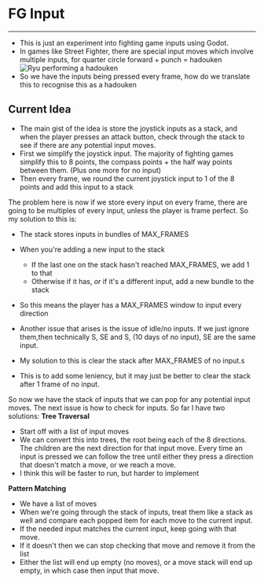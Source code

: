 # FG Input
---
 - This is just an experiment into fighting game inputs using Godot.
 - In games like Street Fighter, there are special input moves which involve multiple inputs, for quarter circle forward + punch = hadouken
 ![Ryu performing a hadouken](https://media1.tenor.com/images/cc8c802f04e9899e085b3fc9b7037389/tenor.gif?itemid=9352787)
 - So we have the inputs being pressed every frame, how do we translate this to recognise this as a hadouken

## Current Idea
 - The main gist of the idea is store the joystick inputs as a stack, and when the player presses an attack button, check through the stack to see if there are any potential input moves.
 - First we simplify the joystick input. The majority of fighting games simplify this to 8 points, the compass points + the half way points between them. (Plus one more for no input)
 - Then every frame, we round the current joystick input to 1 of the 8 points and add this input to a stack
 
 The problem here is now if we store every input on every frame, there are going to be multiples of every input, unless the player is frame perfect. So my solution to this is:
 - The stack stores inputs in bundles of MAX_FRAMES
 - When you're adding a new input to the stack
	- If the last one on the stack hasn't reached MAX_FRAMES, we add 1 to that
	- Otherwise if it has, _or_ if it's a different input, add a new bundle to the stack
 - So this means the player has a MAX_FRAMES window to input every direction

 - Another issue that arises is the issue of idle/no inputs. If we just ignore them,then technically S, SE and S, (10 days of no input), SE are the same input.
 - My solution to this is clear the stack after MAX_FRAMES of no input.s
 - This is to add some leniency, but it may just be better to clear the stack after 1 frame of no input.

 So now we have the stack of inputs that we can pop for any potential input moves. The next issue is how to check for inputs. So far I have two solutions:
 **Tree Traversal**
  - Start off with a list of input moves
  - We can convert this into trees, the root being each of the 8 directions. The children are the next direction for that input move. Every time an input is pressed we can follow the tree until either they press a direction that doesn't match a move, or we reach a move.
  - I think this will be faster to run, but harder to implement

  **Pattern Matching**
  - We have a list of moves
  - When we're going through the stack of inputs, treat them like a stack as well and compare each popped item for each move to the current input.
  - If the needed input matches the current input, keep going with that move.
  - If it doesn't then we can stop checking that move and remove it from the list
  - Either the list will end up empty (no moves), or a move stack will end up empty, in which case then input that move.

